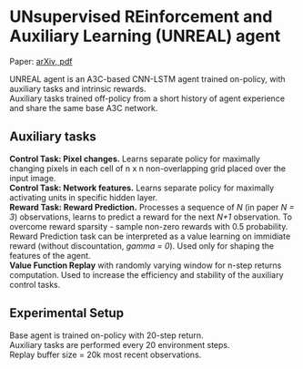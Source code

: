 # UNsupervised REinforcement and Auxiliary Learning (UNREAL) agent

Paper: [arXiv, pdf](https://arxiv.org/pdf/1611.05397.pdf)

UNREAL agent is an A3C-based CNN-LSTM agent trained on-policy, with auxiliary tasks and intrinsic rewards.  
Auxiliary tasks trained off-policy from a short history of agent experience and share the same base A3C network.  

## Auxiliary tasks

**Control Task: Pixel changes.** Learns separate policy for maximally changing pixels in each cell of n x n non-overlapping grid placed over the input image.  
**Control Task: Network features.** Learns separate policy for maximally activating units in specific hidden layer.  
**Reward Task: Reward Prediction.** Processes a sequence of *N* (in paper *N = 3*) observations, learns to predict a reward for the next *N+1* observation. To overcome reward sparsity - sample non-zero rewards with 0.5 probability. Reward Prediction task can be interpreted as a value learning on immidiate reward (without discountation, *gamma = 0*). Used only for shaping the features of the agent.  
**Value Function Replay** with randomly varying window for n-step returns computation. Used to increase the efficiency and stability of the auxiliary control tasks.  

## Experimental Setup

Base agent is trained on-policy with 20-step return.  
Auxiliary tasks are performed every 20 environment steps.  
Replay buffer size = 20k most recent observations.  

